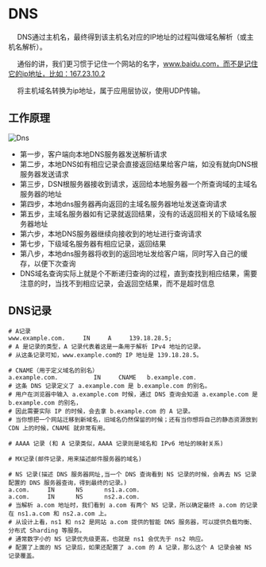 # DNS

&emsp; DNS通过主机名，最终得到该主机名对应的IP地址的过程叫做域名解析（或主机名解析）。

&emsp; 通俗的讲，我们更习惯于记住一个网站的名字，www.baidu.com，而不是记住它的ip地址，比如：167.23.10.2

&emsp; 将主机域名转换为ip地址，属于应用层协议，使用UDP传输。

## 工作原理
![Dns](/public/network/dns/WorkingPrincipl.png)
- 第一步，客户端向本地DNS服务器发送解析请求
- 第二步，本地DNS如有相应记录会直接返回结果给客户端，如没有就向DNS根服务器发送请求
- 第三步，DSN根服务器接收到请求，返回给本地服务器一个所查询域的主域名服务器的地址
- 第四步，本地dns服务器再向返回的主域名服务器地址发送查询请求
- 第五步，主域名服务器如有记录就返回结果，没有的话返回相关的下级域名服务器地址
- 第六步，本地DNS服务器继续向接收到的地址进行查询请求
- 第七步，下级域名服务器有相应记录，返回结果
- 第八步，本地dns服务器将收到的返回地址发给客户端，同时写入自己的缓存，以便下次查询
- DNS域名查询实际上就是个不断递归查询的过程，直到查找到相应结果，需要注意的时，当找不到相应记录，会返回空结果，而不是超时信息

## DNS记录
```shell
# A记录
www.example.com.     IN     A     139.18.28.5;
# A 是记录的类型，A 记录代表着这是一条用于解析 IPv4 地址的记录。
# 从这条记录可知，www.example.com的 IP 地址是 139.18.28.5。

# CNAME（用于定义域名的别名）
a.example.com.          IN     CNAME   b.example.com.
# 这条 DNS 记录定义了 a.example.com 是 b.example.com 的别名。
# 用户在浏览器中输入 a.example.com 时候，通过 DNS 查询会知道 a.example.com 是 b.example.com 的别名，
# 因此需要实际 IP 的时候，会去拿 b.example.com 的 A 记录。
# 当你想把一个网站迁移到新域名，旧域名仍然保留的时候；还有当你想将自己的静态资源放到 CDN 上的时候，CNAME 就非常有用。

# AAAA 记录 (和 A 记录类似，AAAA 记录则是域名和 IPv6 地址的映射关系)

# MX记录(邮件记录，用来描述邮件服务器的域名)

# NS 记录(描述 DNS 服务器网址,当一个 DNS 查询看到 NS 记录的时候，会再去 NS 记录配置的 DNS 服务器查询，得到最终的记录。)
a.com.     IN      NS      ns1.a.com.
a.com.     IN      NS      ns2.a.com.
# 当解析 a.com 地址时，我们看到 a.com 有两个 NS 记录，所以确定最终 a.com 的记录在 ns1.a.com 和 ns2.a.com 上。
# 从设计上看，ns1 和 ns2 是网站 a.com 提供的智能 DNS 服务器，可以提供负载均衡、分布式 Sharding 等服务。
# 通常数字小的 NS 记录优先级更高，也就是 ns1 会优先于 ns2 响应。
# 配置了上面的 NS 记录后，如果还配置了 a.com 的 A 记录，那么这个 A 记录会被 NS 记录覆盖。
```